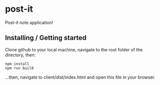 # post-it
Post-it note application!

## Installing / Getting started

Clone github to your local machine, navigate to the root folder of the directory, then:

```shell
npm install
npm run build
```

...then, navigate to client/dist/index.html and open this file in your browser.

